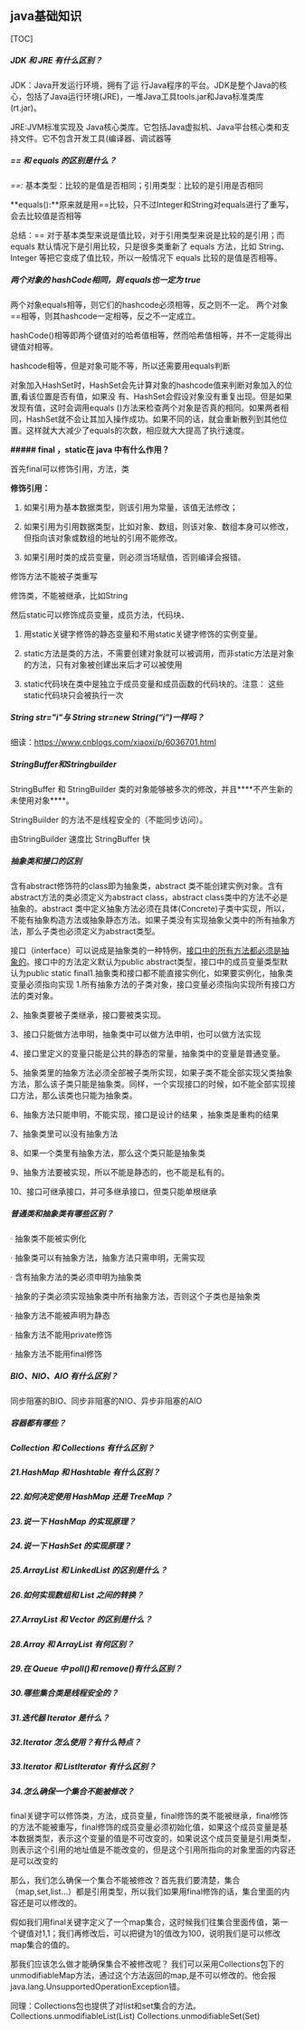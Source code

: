 java基础知识
------------

[TOC]



##### **JDK 和 JRE 有什么区别？**

JDK：Java开发运行环境，拥有了运 行Java程序的平台。JDK是整个Java的核心，包括了Java运行环境(JRE)，一堆Java工具tools.jar和Java标准类库 (rt.jar)。

JRE:JVM标准实现及 Java核心类库。它包括Java虚拟机、Java平台核心类和支持文件。它不包含开发工具(编译器、调试器等

##### **== 和 equals 的区别是什么？**

*==:* 基本类型：比较的是值是否相同；引用类型：比较的是引用是否相同

**equals():**原来就是用==比较，只不过Integer和String对equals进行了重写，会去比较值是否相等

总结：== 对于基本类型来说是值比较，对于引用类型来说是比较的是引用；而 equals 默认情况下是引用比较，只是很多类重新了 equals 方法，比如 String、Integer 等把它变成了值比较，所以一般情况下 equals 比较的是值是否相等。

##### **两个对象的 hashCode相同，则 equals也一定为 true**

两个对象equals相等，则它们的hashcode必须相等，反之则不一定。
		两个对象==相等，则其hashcode一定相等，反之不一定成立。

hashCode()相等即两个键值对的哈希值相等，然而哈希值相等，并不一定能得出键值对相等。

hashcode相等，但是对象可能不等，所以还需要用equals判断

对象加入HashSet时，HashSet会先计算对象的hashcode值来判断对象加入的位置,看该位置是否有值，如果没
有、HashSet会假设对象没有重复出现。但是如果发现有值，这时会调用equals ()方法来检查两个对象是否真的相同。如果两者相同，HashSet就不会让其加入操作成功。如果不同的话，就会重新散列到其他位置。这样就大大减少了equals的次数，相应就大大提高了执行速度。

**##### final ，static在 java 中有什么作用？**

首先final可以修饰引用，方法，类

**修饰引用：**

1. 如果引用为基本数据类型，则该引用为常量，该值无法修改；

2. 如果引用为引用数据类型，比如对象、数组，则该对象、数组本身可以修改，但指向该对象或数组的地址的引用不能修改。
3. 如果引用时类的成员变量，则必须当场赋值，否则编译会报错。

修饰方法不能被子类重写

修饰类，不能被继承，比如String

然后static可以修饰成员变量，成员方法，代码块、

1. 用static关键字修饰的静态变量和不用static关键字修饰的实例变量。

2. static方法是类的方法，不需要创建对象就可以被调用，而非static方法是对象的方法，只有对象被创建出来后才可以被使用

3. static代码块在类中是独立于成员变量和成员函数的代码块的。注意： 这些static代码块只会被执行一次

##### String str="i"与 String str=new String(“i”)一样吗？

细读：https://www.cnblogs.com/xiaoxi/p/6036701.html

##### StringBuffer和Stringbuilder

StringBuffer 和 StringBuilder 类的对象能够被多次的修改，并且***\*不产生新的未使用对象\****。

 StringBuilder 的方法不是线程安全的（不能同步访问）。

由StringBuilder 速度比 StringBuffer 快

 

##### 抽象类和接口的区别

含有abstract修饰符的class即为抽象类，abstract 类不能创建实例对象。含有abstract方法的类必须定义为abstract class，abstract class类中的方法不必是抽象的。abstract 类中定义抽象方法必须在具体(Concrete)子类中实现，所以，不能有抽象构造方法或抽象静态方法。如果子类没有实现抽象父类中的所有抽象方法，那么子类也必须定义为abstract类型。

接口（interface）可以说成是抽象类的一种特例，<u>接口中的所有方法都必须是抽象的</u>。接口中的方法定义默认为public abstract类型，接口中的成员变量类型默认为public static final1.抽象类和接口都不能直接实例化，如果要实例化，抽象类变量必须指向实现    		1.所有抽象方法的子类对象，接口变量必须指向实现所有接口方法的类对象。

2、抽象类要被子类继承，接口要被类实现。

3、接口只能做方法申明，抽象类中可以做方法申明，也可以做方法实现

4、接口里定义的变量只能是公共的静态的常量，抽象类中的变量是普通变量。

5、抽象类里的抽象方法必须全部被子类所实现，如果子类不能全部实现父类抽象方法，那么该子类只能是抽象类。同样，一个实现接口的时候，如不能全部实现接口方法，那么该类也只能为抽象类。

6、抽象方法只能申明，不能实现，接口是设计的结果 ，抽象类是重构的结果

7、抽象类里可以没有抽象方法

8、如果一个类里有抽象方法，那么这个类只能是抽象类

9、抽象方法要被实现，所以不能是静态的，也不能是私有的。

10、接口可继承接口，并可多继承接口，但类只能单根继承

##### 普通类和抽象类有哪些区别？

· 抽象类不能被实例化

· 抽象类可以有抽象方法，抽象方法只需申明，无需实现

· 含有抽象方法的类必须申明为抽象类

· 抽象的子类必须实现抽象类中所有抽象方法，否则这个子类也是抽象类

· 抽象方法不能被声明为静态

· 抽象方法不能用private修饰

· 抽象方法不能用final修饰

 



 

##### BIO、NIO、AIO 有什么区别？

同步阻塞的BIO、同步非阻塞的NIO、异步非阻塞的AIO

##### 容器都有哪些？



#####  Collection 和 Collections 有什么区别？

##### 21.HashMap 和 Hashtable 有什么区别？

##### 22.如何决定使用 HashMap 还是 TreeMap？

##### 23.说一下 HashMap 的实现原理？

##### 24.说一下 HashSet 的实现原理？

##### 25.ArrayList 和 LinkedList 的区别是什么？

##### 26.如何实现数组和 List 之间的转换？

##### 27.ArrayList 和 Vector 的区别是什么？

##### 28.Array 和 ArrayList 有何区别？

##### 29.在 Queue 中 poll()和 remove()有什么区别？

##### 30.哪些集合类是线程安全的？

##### 31.迭代器 Iterator 是什么？

##### 32.Iterator 怎么使用？有什么特点？

##### 33.Iterator 和 ListIterator 有什么区别？

##### 34.怎么确保一个集合不能被修改？

final关键字可以修饰类，方法，成员变量，final修饰的类不能被继承，final修饰的方法不能被重写，final修饰的成员变量必须初始化值，如果这个成员变量是基本数据类型，表示这个变量的值是不可改变的，如果说这个成员变量是引用类型，则表示这个引用的地址值是不能改变的，但是这个引用所指向的对象里面的内容还是可以改变的

那么，我们怎么确保一个集合不能被修改？首先我们要清楚，集合（map,set,list…）都是引用类型，所以我们如果用final修饰的话，集合里面的内容还是可以修改的。

假如我们用final关键字定义了一个map集合，这时候我们往集合里面传值，第一个键值对1,1；我们再修改后，可以把键为1的值改为100，说明我们是可以修改map集合的值的。

那我们应该怎么做才能确保集合不被修改呢？
我们可以采用Collections包下的unmodifiableMap方法，通过这个方法返回的map,是不可以修改的。他会报 java.lang.UnsupportedOperationException错。

同理：Collections包也提供了对list和set集合的方法。
Collections.unmodifiableList(List)
Collections.unmodifiableSet(Set)